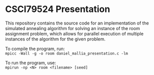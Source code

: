 # CSCI79524 Presentation

This repository contains the source code for an implementation of the
simulated annealing algorithm for solving an instance of the room assignment
problem, which allows for parallel execution of multiple instances of the
algorithm for the given problem.

To compile the program, run:  
`mpicc -Wall -g -o room daniel_mallia_presentation.c -lm`

To run the program, use:  
`mpirun -np <N> room <filename> [seed]`


